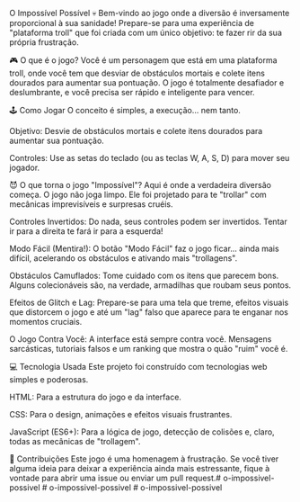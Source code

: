 O Impossível Possível 💀
Bem-vindo ao jogo onde a diversão é inversamente proporcional à sua sanidade! Prepare-se para uma experiência de "plataforma troll" que foi criada com um único objetivo: te fazer rir da sua própria frustração.

🎮 O que é o jogo?
Você é um personagem que está em uma plataforma troll, onde você tem que desviar de obstáculos mortais e colete itens dourados para aumentar sua pontuação. O jogo é totalmente desafiador e deslumbrante, e você precisa ser rápido e inteligente para vencer.

🕹️ Como Jogar
O conceito é simples, a execução... nem tanto.

Objetivo: Desvie de obstáculos mortais e colete itens dourados para aumentar sua pontuação.

Controles: Use as setas do teclado (ou as teclas W, A, S, D) para mover seu jogador.

😈 O que torna o jogo "Impossível"?
Aqui é onde a verdadeira diversão começa. O jogo não joga limpo. Ele foi projetado para te "trollar" com mecânicas imprevisíveis e surpresas cruéis.

Controles Invertidos: Do nada, seus controles podem ser invertidos. Tentar ir para a direita te fará ir para a esquerda!

Modo Fácil (Mentira!): O botão "Modo Fácil" faz o jogo ficar... ainda mais difícil, acelerando os obstáculos e ativando mais "trollagens".

Obstáculos Camuflados: Tome cuidado com os itens que parecem bons. Alguns colecionáveis são, na verdade, armadilhas que roubam seus pontos.

Efeitos de Glitch e Lag: Prepare-se para uma tela que treme, efeitos visuais que distorcem o jogo e até um "lag" falso que aparece para te enganar nos momentos cruciais.

O Jogo Contra Você: A interface está sempre contra você. Mensagens sarcásticas, tutoriais falsos e um ranking que mostra o quão "ruim" você é.

💻 Tecnologia Usada
Este projeto foi construído com tecnologias web simples e poderosas.

HTML: Para a estrutura do jogo e da interface.

CSS: Para o design, animações e efeitos visuais frustrantes.

JavaScript (ES6+): Para a lógica de jogo, detecção de colisões e, claro, todas as mecânicas de "trollagem".

🤝 Contribuições
Este jogo é uma homenagem à frustração. Se você tiver alguma ideia para deixar a experiência ainda mais estressante, fique à vontade para abrir uma issue ou enviar um pull request.#   o - i m p o s s i v e l - p o s s i v e l  
 #   o - i m p o s s i v e l - p o s s i v e l  
 #   o - i m p o s s i v e l - p o s s i v e l  
 